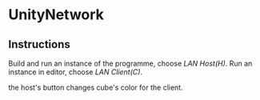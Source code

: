 # UnityNetwork

## Instructions

Build and run an instance of the programme, choose *LAN Host(H)*.
Run an instance in editor, choose *LAN Client(C)*.

the host's button changes cube's color for the client. 
